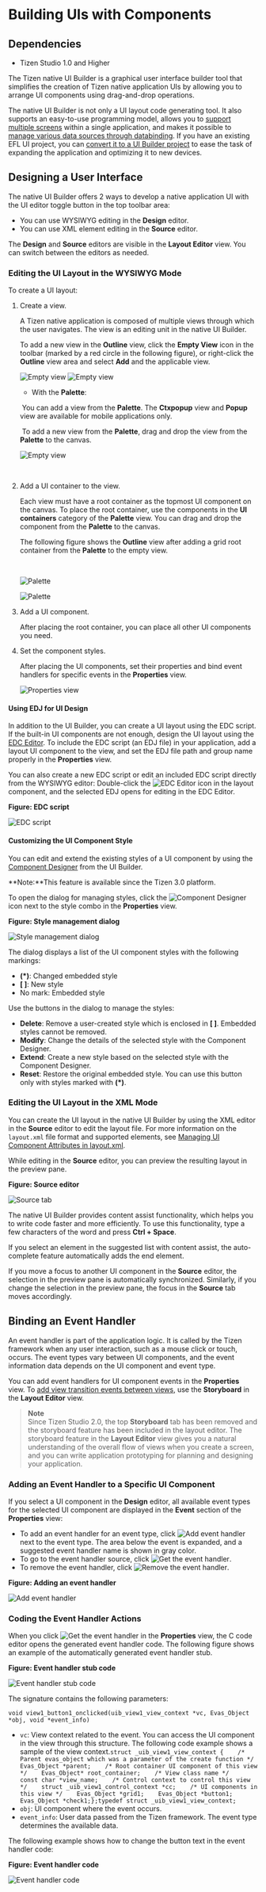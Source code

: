 # Building UIs with Components
## Dependencies

- Tizen Studio 1.0 and Higher


The Tizen native UI Builder is a graphical user interface builder tool that simplifies the creation of Tizen native application UIs by allowing you to arrange UI components using drag-and-drop operations.

The native UI Builder is not only a UI layout code generating tool. It also supports an easy-to-use programming model, allows you to [support multiple screens](multiple-screen-n.md) within a single application, and makes it possible to [manage various data sources through databinding](ui-builder-databind-n.md). If you have an existing EFL UI project, you can [convert it to a UI Builder project](ui-builder-conversion-n.md) to ease the task of expanding the application and optimizing it to new devices.

## Designing a User Interface

The native UI Builder offers 2 ways to develop a native application UI with the UI editor toggle button in the top toolbar area:

-   You can use WYSIWYG editing in the **Design** editor.
-   You can use XML element editing in the **Source** editor.

The **Design** and **Source** editors are visible in the **Layout Editor** view. You can switch between the editors as needed.

### Editing the UI Layout in the WYSIWYG Mode

To create a UI layout:

1. Create a view.

    A Tizen native application is composed of multiple views through which the user navigates. The view is an editing unit in the native UI Builder.

   To add a new view in the **Outline** view, click the **Empty View** icon in the toolbar (marked by a red circle in the following figure), or right-click the **Outline** view area and select **Add** and the applicable view.

   ![Empty view](./media/ui_builder_empty_view.png) ![Empty view](./media/ui_builder_empty_view2.png)

   -   With the **Palette**:

   ​     You can add a view from the **Palette**. The **Ctxpopup** view and **Popup** view are available for mobile applications only.

   ​     To add a new view from the **Palette**, drag and drop the view from the **Palette** to the canvas.

   ![Empty view](./media/ui_builder_view_drag_and_drop.png)

   ​

2. Add a UI container to the view.

   Each view must have a root container as the topmost UI component on the canvas. To place the root container, use the components in the **UI containers** category of the **Palette** view. You can drag and drop the component from the **Palette** to the canvas.

   The following figure shows the **Outline** view after adding a grid root container from the **Palette** to the empty view.

   ​

   ![Palette](./media/ui_builder_palette.png)

   ![Palette](./media/ui_builder_palette2.png)

3. Add a UI component.

   After placing the root container, you can place all other UI components you need.

4. Set the component styles.

   After placing the UI components, set their properties and bind event handlers for specific events in the **Properties** view.

   ![Properties view](./media/ui_builder_properties.png)

#### Using EDJ for UI Design

In addition to the UI Builder, you can create a UI layout using the EDC script. If the built-in UI components are not enough, design the UI layout using the [EDC Editor](edc-editor-n.md). To include the EDC script (an EDJ file) in your application, add a layout UI component to the view, and set the EDJ file path and group name properly in the **Properties** view.

You can also create a new EDC script or edit an included EDC script directly from the WYSIWYG editor: Double-click the ![EDC Editor](./media/ui_builder_link_to_edc.png) icon in the layout component, and the selected EDJ opens for editing in the EDC Editor.

**Figure: EDC script**

![EDC script](./media/ui_builder_edj.png)

#### Customizing the UI Component Style

You can edit and extend the existing styles of a UI component by using the [Component Designer](component-designer-n.md) from the UI Builder.

**Note:**This feature is available since the Tizen 3.0 platform.

To open the dialog for managing styles, click the ![Component Designer](./media/ui_builder_component_designer_btn.png) icon next to the style combo in the **Properties** view.

**Figure: Style management dialog**

![Style management dialog](./media/ui_builder_component_designer.png)

The dialog displays a list of the UI component styles with the following markings:

- **(\*)**: Changed embedded style
- **[ ]**: New style
- No mark: Embedded style

Use the buttons in the dialog to manage the styles:

- **Delete**: Remove a user-created style which is enclosed in **[ ]**. Embedded styles cannot be removed.
- **Modify**: Change the details of the selected style with the Component Designer.
- **Extend**: Create a new style based on the selected style with the Component Designer.
- **Reset**: Restore the original embedded style. You can use this button only with styles marked with **(\*)**.

### Editing the UI Layout in the XML Mode

You can create the UI layout in the native UI Builder by using the XML editor in the **Source** editor to edit the layout file. For more information on the `layout.xml` file format and supported elements, see [Managing UI Component Attributes in layout.xml](component_attributes_n.htm).

While editing in the **Source** editor, you can preview the resulting layout in the preview pane.

**Figure: Source editor**

![Source tab](./media/ui_builder_source_tab.png)

The native UI Builder provides content assist functionality, which helps you to write code faster and more efficiently. To use this functionality, type a few characters of the word and press **Ctrl + Space**.

If you select an element in the suggested list with content assist, the auto-complete feature automatically adds the end element.

If you move a focus to another UI component in the **Source** editor, the selection in the preview pane is automatically synchronized. Similarly, if you change the selection in the preview pane, the focus in the **Source** tab moves accordingly.

## Binding an Event Handler

An event handler is part of the application logic. It is called by the Tizen framework when any user interaction, such as a mouse click or touch, occurs. The event types vary between UI components, and the event information data depends on the UI component and event type.

You can add event handlers for UI component events in the **Properties** view. To [add view transition events between views](storyboard_n.htm), use the **Storyboard** in the **Layout Editor** view.

> **Note**  
> Since Tizen Studio 2.0, the top **Storyboard** tab has been removed and the storyboard feature has been included in the layout editor. The storyboard feature in the **Layout Editor** view gives you a natural understanding of the overall flow of views when you create a screen, and you can write application prototyping for planning and designing your application.



### Adding an Event Handler to a Specific UI Component

If you select a UI component in the **Design** editor, all available event types for the selected UI component are displayed in the **Event** section of the **Properties** view:

- To add an event handler for an event type, click ![Add event handler](./media/ui_builder_add.png) next to the event type. The area below the event is expanded, and a suggested event handler name is shown in gray color.
- To go to the event handler source, click ![Get the event handler](./media/ui_builder_get.png).
- To remove the event handler, click ![Remove the event handler](./media/ui_builder_remove.png).

**Figure: Adding an event handler**

![Add event handler](./media/ui_builder_event_handler.png)

### Coding the Event Handler Actions

When you click ![Get the event handler](./media/ui_builder_get.png) in the **Properties** view, the C code editor opens the generated event handler code. The following figure shows an example of the automatically generated event handler stub.

**Figure: Event handler stub code**

![Event handler stub code](./media/ui_builder_event_handler_stub.png)

The signature contains the following parameters:

```
void view1_button1_onclicked(uib_view1_view_context *vc, Evas_Object *obj, void *event_info)
```

- `vc`: View context related to the event. You can access the UI component in the view through this structure. The following code example shows a sample of the view context.`struct _uib_view1_view_context {    /* Parent evas_object which was a parameter of the create function */    Evas_Object *parent;    /* Root container UI component of this view */    Evas_Object* root_container;    /* View class name */    const char *view_name;    /* Control context to control this view */    struct _uib_view1_control_context *cc;    /* UI components in this view */    Evas_Object *grid1;    Evas_Object *button1;    Evas_Object *check1;};typedef struct _uib_view1_view_context;`
- `obj`: UI component where the event occurs.
- `event_info`: User data passed from the Tizen framework. The event type determines the available data.

The following example shows how to change the button text in the event handler code:

**Figure: Event handler code**

![Event handler code](./media/ui_builder_event_handler_code.png)